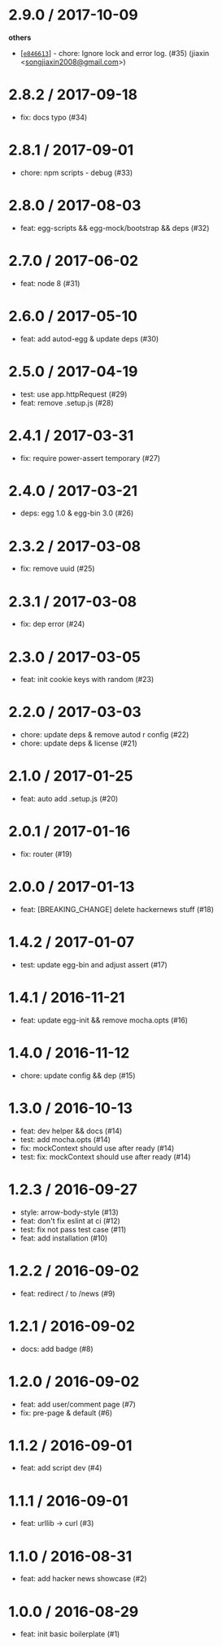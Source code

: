 
2.9.0 / 2017-10-09
==================

**others**
  * [[`e846613`](https://github.com/eggjs/egg-boilerplate-simple.git/commit/e846613f4e0b513216436905f15cab082c3eb9bd)] - chore: Ignore lock and error log. (#35) (jiaxin <<songjiaxin2008@gmail.com>>)

2.8.2 / 2017-09-18
==================

  * fix: docs typo (#34)

2.8.1 / 2017-09-01
==================

  * chore: npm scripts - debug (#33)

2.8.0 / 2017-08-03
==================

  * feat: egg-scripts && egg-mock/bootstrap && deps (#32)

2.7.0 / 2017-06-02
==================

  * feat: node 8 (#31)

2.6.0 / 2017-05-10
==================

  * feat: add autod-egg & update deps (#30)

2.5.0 / 2017-04-19
==================

  * test: use app.httpRequest (#29)
  * feat: remove .setup.js (#28)

2.4.1 / 2017-03-31
==================

  * fix: require power-assert temporary (#27)

2.4.0 / 2017-03-21
==================

  * deps: egg 1.0 & egg-bin 3.0 (#26)

2.3.2 / 2017-03-08
==================

  * fix: remove uuid (#25)

2.3.1 / 2017-03-08
==================

  * fix: dep error (#24)

2.3.0 / 2017-03-05
==================

  * feat: init cookie keys with random (#23)

2.2.0 / 2017-03-03
==================

  * chore: update deps & remove autod r config (#22)
  * chore: update deps & license (#21)

2.1.0 / 2017-01-25
==================

  * feat: auto add .setup.js (#20)

2.0.1 / 2017-01-16
==================

  * fix: router (#19)

2.0.0 / 2017-01-13
==================

  * feat: [BREAKING_CHANGE] delete hackernews stuff (#18)

1.4.2 / 2017-01-07
==================

  * test: update egg-bin and adjust assert (#17)

1.4.1 / 2016-11-21
==================

  * feat: update egg-init && remove mocha.opts (#16)

1.4.0 / 2016-11-12
==================

  * chore: update config && dep (#15)

1.3.0 / 2016-10-13
==================

  * feat: dev helper && docs (#14)
  * test: add mocha.opts (#14)
  * fix: mockContext should use after ready (#14)
  * test: fix: mockContext should use after ready (#14)

1.2.3 / 2016-09-27
==================

  * style: arrow-body-style (#13)
  * feat: don't fix eslint at ci (#12)
  * test: fix not pass test case (#11)
  * feat: add installation (#10)

1.2.2 / 2016-09-02
==================

  * feat: redirect / to /news (#9)

1.2.1 / 2016-09-02
==================

  * docs: add badge (#8)

1.2.0 / 2016-09-02
==================

  * feat: add user/comment page (#7)
  * fix: pre-page & default (#6)

1.1.2 / 2016-09-01
==================

  * feat: add script dev (#4)

1.1.1 / 2016-09-01
==================

  * feat: urllib -> curl (#3)

1.1.0 / 2016-08-31
==================

  * feat: add hacker news showcase (#2)

1.0.0 / 2016-08-29
==================

  * feat: init basic boilerplate (#1)



